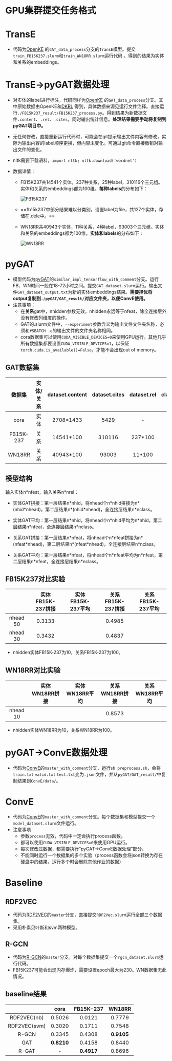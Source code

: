 # GPU集群提交任务格式

# TransE

+ 代码为[OpenKE](https://github.com/Niuyuhang03/OpenKE) 的`GAT_data_process`分支的`TransE`模型。提交`train_FB15K237.slurm`和`train_WN18RR.slurm`运行代码 。得到的结果为实体和关系的embeddings。

# TransE->pyGAT数据处理

+ 对实体的label进行标注，代码同样为[OpenKE](https://github.com/Niuyuhang03/OpenKE) 的`GAT_data_process`分支。其中原始数据由OpenKE和[DKRL](https://github.com/xrb92/DKRL) 得到，具体数据来源见运行文件注释。直接运行`./FB15K237_result/FB15K237_process.py`。得到结果为新数据文件`.content`、`.rel`、`.cites`，同时输出统计信息。**处理结果需要手动将复制到pyGAT项目中。**

+ 无任何修改，直接重新运行代码时，可能会在git提示输出文件内容有修改，实际为输出内容的label顺序更换，但内容未变化。可通过git命令直接撤销对输出文件的变化。

+ nltk需要下载语料，`import nltk; nltk.download('wordnet')`

+ 数据详情：

  + FB15K237共14541个实体，237种关系，25种label，310116个三元组。实体和关系的embeddings都为100维。**每种labels**的分布如下：

    ![FB15K237](https://i.loli.net/2020/04/21/AlDC1eYysnk24Uv.png)

  + ==fb15k237中部分结果难以分类别，设置label为file，共127个实体，存储在.dele中。==

  + WN18RR共40943个实体，11种关系，4种label，93003个三元组。实体和关系的embeddings都为100维。**实体和labels**的分布如下：
  
    ![WN18RR](https://i.loli.net/2020/04/21/sRAFfEKx5IkYZjB.png)

# pyGAT

+ 模型代码为[pyGAT](https://github.com/Niuyuhang03/pyGAT)的`similar_impl_tensorflow_with_comment`分支。运行FB、WN时间一般在18-72小时之间。提交`GAT_dataset.slurm`运行。输出文件`GAT_dataset_output.txt`为新的实体embeddings结果。**需要择优将output复制到`./pyGAT/GAT_result/`对应文件夹，以便ConvE使用。**
+ 注意事项：
  + 在**关系**gat中，nhidden参数无效，nhidden永远等于nfeat，除全连接层外没有修改列维度的操作。
  + GAT的.slurm文件中，`--experiment`参数含义为输出文件文件夹名称，必须和`#SBATCH -o`的输出文件的文件夹名称相同。
  + cora数据集可以使用`CUDA_VISIBLE_DEVICES=0`来使用GPU运行。其他几乎所有数据集都要设置`CUDA_VISIBLE_DEVICES=1`，以保证`torch.cuda.is_available()=False`，才能不会出现out of memory。

## GAT数据集

|  数据集   |  实体/关系  |dataset.content|dataset.cites|dataset.rel|classes|
| :-------: | :--------: | :-----------: | :---------: | :------: | :-----: |
|   cora    |    实体    |  2708\*1433   |     5429    |    -     |    7    |
| FB15K-237 |    关系    | 14541\*100 | 310116   | 237\*100 |   25    |
|   WN18RR  |    关系    |  40943\*100   |    93003    |  11\*100 |    4    |

## 模型结构

输入实体n\*nfeat，输入关系n\*nrel：

+ 实体GAT拼接：第一层结果n\*nhid，将nhead个n\*nhid拼接为n*(nhid\*nhead)，第二层结果n\*(nhid\*nhead)，全连接层结果n\*nclass。

+ 实体GAT平均：第一层结果n\*nhid，将nhead个n\*nhid平均为n\*nhid，第二层结果n\*nfeat，全连接层结果n\*nclass。

+ 关系GAT拼接：第一层结果n\*nfeat，将nhead个n\*nfeat拼接为n*(nfeat\*nhead)，第二层结果n\*(nfeat\*nhead)，全连接层结果n\*nclass。

+ 关系GAT平均：第一层结果n\*nfeat，将nhead个n\*nfeat平均为n\*nfeat，第二层结果n\*nfeat，全连接层结果n\*nclass。

## FB15K237对比实验

|        |实体FB15K-237拼接|实体FB15K-237平均|关系FB15K-237拼接|关系FB15K-237平均|
| :----: | :------------: | :------------: | :-------------: | :------------: |
|nhead 50|      0.3133    |                |      0.4985     |                |
|nhead 30|      0.3432    |                |      0.4837     |                |

+ nhidden实体FB15K-237为10，关系FB15K-237为100。

## WN18RR对比实验

|        | 实体WN18RR拼接  | 实体WN18RR平均 |  关系WN18RR拼接  |  关系WN18RR平均 |
| :----: | :------------: | :------------: | :-------------: | :------------: |
|nhead 10|                |                |     0.8573      |                |

+ nhidden实体WN18RR为10，关系WN18RR为100。

# pyGAT->ConvE数据处理

+ 代码为[ConvE](https://github.com/Niuyuhang03/ConvE)的`master_with_comment`分支，运行`sh preprocess.sh`，会将`train.txt` `valid.txt` `test.txt`变为`.json`文件，并从`pyGAT/GAT_result/`中复制结果到`ConvE/data/`。

# ConvE

+ 代码为[ConvE](https://github.com/Niuyuhang03/ConvE)的`master_with_comment`分支。每个数据集和模型提交一个`model_dataset.slurm`文件运行。
+ 注意事项
  + 参数`process`无效，代码中一定会执行process函数。
  + 都可以使用`CUDA_VISIBLE_DEVICES=0`来使用GPU运行。
  + 每次修改过数据，都需要执行“pyGAT->ConvE数据处理”部分。
  + 不能同时运行一个数据集的多个实验（process函数会将json转换为存在硬盘中的结果，运行多个时会删除其他作业的数据）

# Baseline

## RDF2VEC

+ 代码为[RDF2VEC](https://github.com/Niuyuhang03/RDF2VEC_MultiLabel)的`master`分支，直接提交`RDF2Vec.slurm`运行全部三个数据集。
+ 采用朴素贝叶斯和svm两种模型。

## R-GCN

+ 代码为[R-GCN](https://github.com/KarCute/rgcn_pytorch_implementation)的`master`分支。对每个数据集提交一个`rgcn_dataset.slurm`运行代码。
+ FB15K237可能会出现内存爆炸，需要设置epoch最大为230。WN数据集无此情况。

## baseline结果

|              |     cora   |  FB15K-237 |   WN18RR   |
| :----------: | :--------: | :--------: | :---------:|
| RDF2VEC(nb)  |   0.5026   |   0.0121   |  0.7779  |
| RDF2VEC(svm) |   0.3020   |   0.1711   |  0.7548  |
|     R-GCN    |   0.3345   |   0.4308   |**0.9105**|
|     GAT      | **0.8210** |   0.4158   |  0.8440  |
|     R-GAT    |     -      | **0.4917** |  0.8696  |
